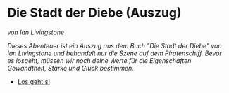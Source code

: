 <!-- Prolog -->

# Die Stadt der Diebe (Auszug)

*von Ian Livingstone*

*Dieses Abenteuer ist ein Auszug aus dem Buch "Die Stadt der Diebe" von Ian Livingstone und behandelt nur die Szene auf dem Piratenschiff. Bevor es losgeht, müssen wir noch deine Werte für die Eigenschaften Gewandtheit, Stärke und Glück bestimmen.*

<script>
    // gibt Ergebnis eines Würfelwurfs mit einem W6 zurück (1 bis 6)
    w6 = function() {
        return Math.trunc(Math.random() * 6) + 1;
    }

    // "Versuche dein Glück!"
    // - setzt Variable erfolg auf true, wenn Spieler Glück hat,
    //   ansonsten auf false und verringert die Glückspunkte um 1
    // - gibt Nachricht aus
    versuche_glueck = function() {
        erfolg = w6() + w6() <= glueck;
        increase_glueck(-1);
        print("> *Du versuchst dein Glück und verlierst dadurch einen Glückspunkt.*");
    }

    increase_glueck = function(points) {
        glueck = glueck + points;
        if (glueck > glueck_start) {
            glueck = glueck_start;
        }
        if (glueck < 0) {
            glueck = 0;
        }
    }

    increase_staerke = function(points) {
        staerke = staerke + points;
        if (staerke > staerke_start) {
            staerke = staerke_start;
        }
        if (staerke < 0) {
            staerke = 0;
        }
        if (staerke == 0) {
            // TODO: Spiel beenden
            print("<p>Du bist besiegt!</p>");
        }
    }

    kampf = async function(options = {}) {
        console.log("Kampf", options);
        options.opponents ??= [];
        for (let opponent of options.opponents) {
            console.log(opponent);
            let gegner_name = opponent[0];
            let gegner_staerke = opponent[1];
            let gegner_gewandtheit = opponent[2];
            while (staerke > 0 && gegner_staerke > 0) {
                print(`Deine Lebenspunkte ${staerke} / Lebenspunkte ${gegner_name}: ${gegner_staerke}`);
                let kampfkraft_gegner = w6() + w6() + gegner_gewandtheit;
                let kampfkraft_spieler = w6() + w6() + gewandtheit;
                if (options.hooks?.adjustPowerSelf)
                    kampfkraft_spieler = options.hooks.adjustPowerSelf(kampfkraft_spieler);
                if (options.hooks?.adjustPowerOpponent)
                    kampfkraft_gegner = options.hooks.adjustPowerOpponent(kampfkraft_gegner);
                print(`Du hast deinem Gegner 2 Punkte Schaden zugefügt.`);
                print(`Möchtest du dein Glück versuchen, um deinen Schaden zu erhöhen?`);
                let choice = await present_choice([
                    "<span style='margin: 0 0.1em;'>🍀</span> Ja, Glück versuchen",
                    "<span style='margin: 0 0.1em;'>⚔️</span> Einfach weiterkämpfen",
                ]);
                if (choice == 0) {
                    versuche_glueck();
                    gegner_staerke -= 2;
                    print(`Du hattest Glück und hast deinem Gegner weitere Punkte Schaden zugefügt.`);
                } else {
                }
                if (kampfkraft_spieler > kampfkraft_gegner) {
                    gegner_staerke -= 2;
                } else if (kampfkraft_spieler < kampfkraft_gegner) {
                    staerke -= 2;
                    print(`Dein Gegner hat dir Schaden zugefügt.`);
                } else {
                    print("Ihr konntet eure gegenseitigen Angriffe abblocken.");
                }
            }
            if (gegner_staerke <= 0) {
                print(`Du hast ${gegner_name} besiegt!`);
            }
            if (staerke <= 0) {
                print(`Du bist besiegt worden.`);
            }
        }
        print();
    }
</script>

- [Los geht's!](1a)